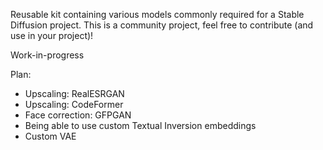 Reusable kit containing various models commonly required for a Stable Diffusion project. This is a community project, feel free to contribute (and use in your project)!

Work-in-progress

Plan:
- Upscaling: RealESRGAN
- Upscaling: CodeFormer
- Face correction: GFPGAN
- Being able to use custom Textual Inversion embeddings
- Custom VAE
